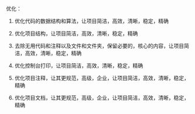 优化：

1. 优化代码的数据结构和算法，让项目简洁，高效，清晰，稳定，精确

2. 优化项目结构，让项目简洁，高效，清晰，稳定，精确

3. 去除无用代码和注释以及文件和文件夹，保留必要的，核心的内容，让项目简洁，高效，清晰，稳定，精确

4. 优化控制台打印，让项目简洁，高效，清晰，稳定，精确

5. 优化项目注释，让其更规范，高级，企业，让项目简洁，高效，清晰，稳定，精确

6. 优化项目文档，让其更规范，高级，企业，让项目简洁，高效，清晰，稳定，精确